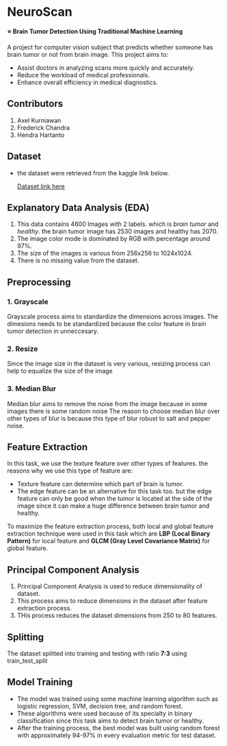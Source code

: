 # NeuroScan
**⭐ Brain Tumor Detection Using Traditional Machine Learning**

A project for computer vision subject that predicts whether someone has brain tumor or not from brain image. This project aims to:

- Assist doctors in analyzing scans more quickly and accurately.
- Reduce the workload of medical professionals.
- Enhance overall efficiency in medical diagnostics.

## Contributors
1. Axel Kurniawan
2. Frederick Chandra
3. Hendra Hartanto

## Dataset
- the dataset were retrieved from the kaggle link below.

  [Dataset link here](https://www.kaggle.com/datasets/preetviradiya/brian-tumor-dataset)

## Explanatory Data Analysis (EDA)

1. This data contains 4600 Images with 2 labels. which is *brain tumor* and *healthy*. the brain tumor image has 2530 images and healthy has 2070.
2. The image color mode is dominated by RGB with percentage around 97%.
3. The size of the images is various from 256x256 to 1024x1024.
4. There is no missing value from the dataset.

## Preprocessing
  ### 1. Grayscale
  Grayscale process aims to standardize the dimensions across images.
  The dimesions needs to be standardized because the color feature in brain tumor detection in unneccesary. 
  ### 2. Resize
  Since the image size in the dataset is very various, resizing process can help to equalize the size of the image 
  ### 3. Median Blur
  Median blur aims to remove the noise from the image because in some images there is some random noise 
  The reason to choose median blur over other types of blur is because this type of blur robust to salt and pepper noise.

## Feature Extraction
  In this task, we use the texture feature over other types of features. the reasons why we use this type of feature are:
  - Texture feature can determine which part of brain is tumor.
  - The edge feature can be an alternative for this task too. but the edge feature can only be good when the tumor is located at the side of the image since it can make a huge difference between brain tumor and healthy.

  To maximize the feature extraction process, both local and global feature extraction technique were used in this task which are **LBP (Local Binary Pattern)** for local feature and **GLCM (Gray Level Covariance Matrix)** for global feature.

## Principal Component Analysis
  1. Principal Component Analysis is used to reduce dimensionality of dataset.
  2. This process aims to reduce dimensions in the dataset after feature extraction process.
  3. THis process reduces the dataset dimensions from 250 to 80 features.

## Splitting
  The dataset splitted into training and testing with ratio **7:3** using train_test_split

## Model Training
  - The model was trained using some machine learning algorithm such as logistic regression, SVM, decision tree, and random forest.
  - These algorithms were used because of its specialty in binary classification since this task aims to detect brain tumor or healthy.
  - After the training process, the best model was built using random forest with approximately 94-97% in every evaluation metric for test dataset.


